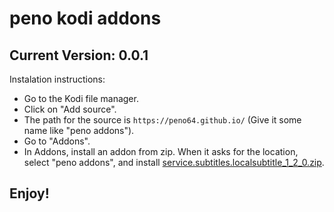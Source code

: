 # peno kodi addons
## Current Version: 0.0.1

Instalation instructions:


<p align="left">
  <ul>
    <li>Go to the Kodi file manager.</li>
    <li>Click on "Add source".</li>
    <li>The path for the source is <code>https://peno64.github.io/</code> (Give it some name like "peno addons").</li>
    <li>Go to "Addons".</li>
    <li>In Addons, install an addon from zip.  When it asks for the location, select "peno  addons", and install <a href="service.subtitles.localsubtitle_1_2_0.zip">service.subtitles.localsubtitle_1_2_0.zip</a>.</li>
  </ul>
</p>

## Enjoy!